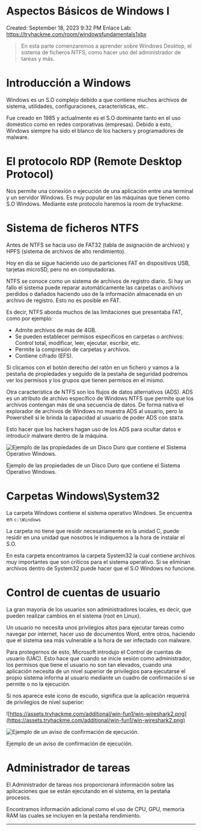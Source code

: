 # Aspectos Básicos de Windows I

Created: September 18, 2023 9:32 PM
Enlace Lab: https://tryhackme.com/room/windowsfundamentals1xbx

> En esta parte comenzaremos a aprender sobre Windows Desktop, el sistema de ficheros NTFS, como hacer uso del administrador de tareas y más.
> 

# Introducción a Windows

Windows es un S.O complejo debido a que contiene muchos archivos de sistema, utilidades, configuraciones, características, etc..

Fue creado en 1985 y actualmente es el S.O dominante tanto en el uso doméstico como en redes corporativas (empresas). Debido a esto, Windows siempre ha sido el blanco de los hackers y programadores de malware.

# El protocolo RDP (Remote Desktop Protocol)

Nos permite una conexión o ejecución de una aplicación entre una terminal y un servidor Windows. Es muy popular en las máquinas que tienen como S.O Windows.
Mediante este protocolo haremos la room de tryhackme.

# Sistema de ficheros NTFS

Antes de NTFS se hacia uso de FAT32 (tabla de asignación de archivos) y HPFS (sistema de archivos de alto rendimiento).

Hoy en día se sigue haciendo uso de particiones FAT en dispositivos USB, tarjetas microSD, pero no en computadoras.

NTFS se conoce como un sistema de archivos de registro diario. Si hay un fallo el sistema puede reparar automáticamente las carpetas o archivos perdidos o dañados haciendo uso de la información almacenada en un archivo de registro. Esto no es posible en FAT.

Es decir, NTFS aborda muchos de las limitaciones que presentaba FAT, como por ejemplo:

- Admite archivos de más de 4GB.
- Se pueden establecer permisos específicos en carpetas o archivos: Control total, modificar, leer, ejecutar, escribir, etc.
- Permite la compresión de carpetas y archivos.
- Contiene cifrado (EFS).

Si clicamos con el botón derecho del ratón en un fichero y vamos a la pestaña de propiedades y seguido de la pestaña de seguridad podremos ver los permisos y los grupos que tienen permisos en el mismo. 

Otra característica de NTFS son los flujos de datos alternativos (ADS).
ADS es un atributo de archivo específico de Windows NTFS que permite que los archivos contengan más de una secuencia de datos.
De forma nativa el explorador de archivos de Windows no muestra ADS al usuario, pero la Powershell si le brinda la capacidad al usuario de poder ADS con `$DATA`.

Esto hacer que los hackers hagan uso de los ADS para ocultar datos e introducir malware dentro de la máquina.

![Ejemplo de las propiedades de un Disco Duro que contiene el Sistema Operativo Windows.](Aspectos%20Ba%CC%81sicos%20de%20Windows%20I%20d0f6ee16069c41349091e33f52e2c980/Untitled.png)

Ejemplo de las propiedades de un Disco Duro que contiene el Sistema Operativo Windows.

# Carpetas Windows\System32

La carpeta Windows contiene el sistema operativo Windows.
Se encuentra en `c:\Windows`

La carpeta no tiene que residir necesariamente  en la unidad C, puede residir en una unidad que nosotros le indiquemos a la hora de instalar el S.O.

En esta carpeta encontramos la carpeta System32 la cual contiene archivos muy importantes que son críticos para el sistema operativo.
Si se eliminan archivos dentro de System32 puede hacer que el S.O Windows no funcione.

# Control de cuentas de usuario

La gran mayoría de los usuarios son administradores locales, es decir, que pueden realizar cambios en el sistema (root en Linux).

Un usuario no necesita unos privilegios altos para ejecutar tareas como navegar por internet, hacer uso de documentos Word, entre otros, haciendo que el sistema sea más vulnerable a la hora de ser infectado con malware.

Para protegernos de esto, Microsoft introdujo el Control de cuentas de usuario (UAC). Esto hace que cuando se inicie sesión como administrador, los permisos que tiene el usuario no son tan elevados, cuando una aplicación necesita de un nivel superior de privilegios para ejecutarse el propio sistema informa al usuario mediante un cuadro de confirmación si se permite o no la ejecución.

Si nos aparece este icono de escudo, significa que la aplicación requerirá de privilegios de nivel superior:

![https://assets.tryhackme.com/additional/win-fun1/win-wireshark2.png](https://assets.tryhackme.com/additional/win-fun1/win-wireshark2.png)

![Ejemplo de un aviso de confirmación de ejecución.](https://assets.beyondtrust.com/assets/images/UAC_User_Account_Control_Prompt_Example.jpg)

Ejemplo de un aviso de confirmación de ejecución.

# Administrador de tareas

El Administrador de tareas nos proporcionará información sobre las aplicaciones que se están ejecutando en el sistema, en la pestaña procesos.

Encontramos información adicional como el uso de CPU, GPU, memoria RAM las cuales se incluyen en la pestaña rendimiento.

---